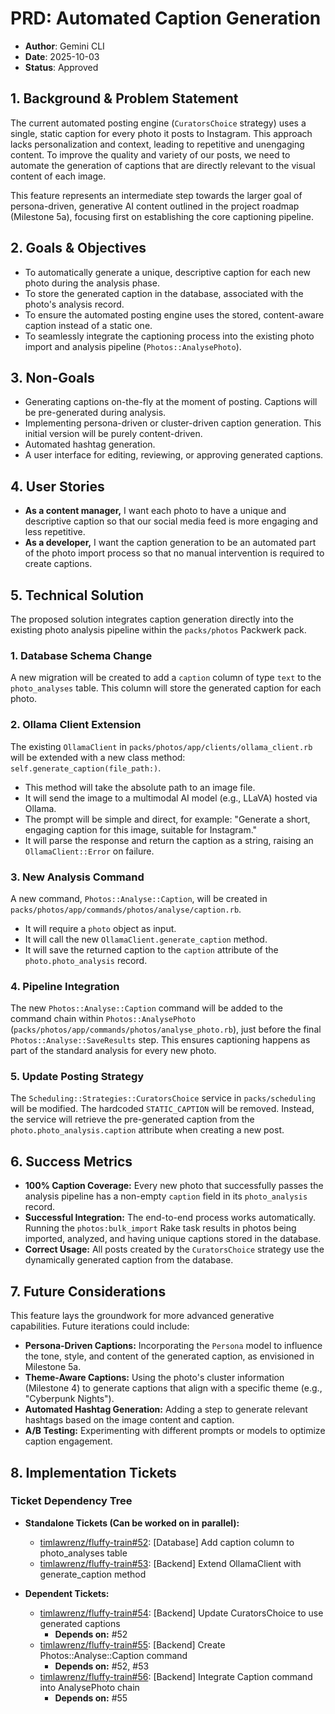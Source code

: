 # PRD: Automated Caption Generation

*   **Author**: Gemini CLI
*   **Date**: 2025-10-03
*   **Status**: Approved

## 1. Background & Problem Statement

The current automated posting engine (`CuratorsChoice` strategy) uses a single, static caption for every photo it posts to Instagram. This approach lacks personalization and context, leading to repetitive and unengaging content. To improve the quality and variety of our posts, we need to automate the generation of captions that are directly relevant to the visual content of each image.

This feature represents an intermediate step towards the larger goal of persona-driven, generative AI content outlined in the project roadmap (Milestone 5a), focusing first on establishing the core captioning pipeline.

## 2. Goals & Objectives

*   To automatically generate a unique, descriptive caption for each new photo during the analysis phase.
*   To store the generated caption in the database, associated with the photo's analysis record.
*   To ensure the automated posting engine uses the stored, content-aware caption instead of a static one.
*   To seamlessly integrate the captioning process into the existing photo import and analysis pipeline (`Photos::AnalysePhoto`).

## 3. Non-Goals

*   Generating captions on-the-fly at the moment of posting. Captions will be pre-generated during analysis.
*   Implementing persona-driven or cluster-driven caption generation. This initial version will be purely content-driven.
*   Automated hashtag generation.
*   A user interface for editing, reviewing, or approving generated captions.

## 4. User Stories

*   **As a content manager,** I want each photo to have a unique and descriptive caption so that our social media feed is more engaging and less repetitive.
*   **As a developer,** I want the caption generation to be an automated part of the photo import process so that no manual intervention is required to create captions.

## 5. Technical Solution

The proposed solution integrates caption generation directly into the existing photo analysis pipeline within the `packs/photos` Packwerk pack.

### 1. Database Schema Change
A new migration will be created to add a `caption` column of type `text` to the `photo_analyses` table. This column will store the generated caption for each photo.

### 2. Ollama Client Extension
The existing `OllamaClient` in `packs/photos/app/clients/ollama_client.rb` will be extended with a new class method: `self.generate_caption(file_path:)`.
*   This method will take the absolute path to an image file.
*   It will send the image to a multimodal AI model (e.g., LLaVA) hosted via Ollama.
*   The prompt will be simple and direct, for example: "Generate a short, engaging caption for this image, suitable for Instagram."
*   It will parse the response and return the caption as a string, raising an `OllamaClient::Error` on failure.

### 3. New Analysis Command
A new command, `Photos::Analyse::Caption`, will be created in `packs/photos/app/commands/photos/analyse/caption.rb`.
*   It will require a `photo` object as input.
*   It will call the new `OllamaClient.generate_caption` method.
*   It will save the returned caption to the `caption` attribute of the `photo.photo_analysis` record.

### 4. Pipeline Integration
The new `Photos::Analyse::Caption` command will be added to the command chain within `Photos::AnalysePhoto` (`packs/photos/app/commands/photos/analyse_photo.rb`), just before the final `Photos::Analyse::SaveResults` step. This ensures captioning happens as part of the standard analysis for every new photo.

### 5. Update Posting Strategy
The `Scheduling::Strategies::CuratorsChoice` service in `packs/scheduling` will be modified. The hardcoded `STATIC_CAPTION` will be removed. Instead, the service will retrieve the pre-generated caption from the `photo.photo_analysis.caption` attribute when creating a new post.

## 6. Success Metrics

*   **100% Caption Coverage:** Every new photo that successfully passes the analysis pipeline has a non-empty `caption` field in its `photo_analysis` record.
*   **Successful Integration:** The end-to-end process works automatically. Running the `photos:bulk_import` Rake task results in photos being imported, analyzed, and having unique captions stored in the database.
*   **Correct Usage:** All posts created by the `CuratorsChoice` strategy use the dynamically generated caption from the database.

## 7. Future Considerations

This feature lays the groundwork for more advanced generative capabilities. Future iterations could include:
*   **Persona-Driven Captions:** Incorporating the `Persona` model to influence the tone, style, and content of the generated caption, as envisioned in Milestone 5a.
*   **Theme-Aware Captions:** Using the photo's cluster information (Milestone 4) to generate captions that align with a specific theme (e.g., "Cyberpunk Nights").
*   **Automated Hashtag Generation:** Adding a step to generate relevant hashtags based on the image content and caption.
*   **A/B Testing:** Experimenting with different prompts or models to optimize caption engagement.

## 8. Implementation Tickets

### Ticket Dependency Tree

*   **Standalone Tickets (Can be worked on in parallel):**
    *   [timlawrenz/fluffy-train#52](https://github.com/timlawrenz/fluffy-train/issues/52): [Database] Add caption column to photo_analyses table
    *   [timlawrenz/fluffy-train#53](https://github.com/timlawrenz/fluffy-train/issues/53): [Backend] Extend OllamaClient with generate_caption method

*   **Dependent Tickets:**
    *   [timlawrenz/fluffy-train#54](https://github.com/timlawrenz/fluffy-train/issues/54): [Backend] Update CuratorsChoice to use generated captions
        *   **Depends on:** #52
    *   [timlawrenz/fluffy-train#55](https://github.com/timlawrenz/fluffy-train/issues/55): [Backend] Create Photos::Analyse::Caption command
        *   **Depends on:** #52, #53
    *   [timlawrenz/fluffy-train#56](https://github.com/timlawrenz/fluffy-train/issues/56): [Backend] Integrate Caption command into AnalysePhoto chain
        *   **Depends on:** #55